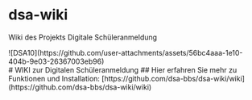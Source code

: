 # dsa-wiki
Wiki des Projekts Digitale Schüleranmeldung
<div align="left">
![DSA10](https://github.com/user-attachments/assets/56bc4aaa-1e10-404b-9e03-26367003eb96)
</div>
# WIKI zur Digitalen Schüleranmeldung
## Hier erfahren Sie mehr zu Funktionen und Installation:
[https://github.com/dsa-bbs/dsa-wiki/wiki](https://github.com/dsa-bbs/dsa-wiki/wiki)
